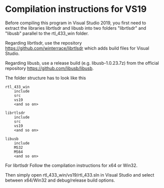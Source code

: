 # Compilation instructions for VS19

Before compiling this program in Visual Studio 2019, you first need to extract the libraries librtlsdr and libusb into two folders "librtlsdr" and "libusb" parallel to the rtl_433_win folder.

Regarding librtlsdr, use the repository https://github.com/winterrace/librtlsdr which adds build files for Visual Studio.

Regarding libusb, use a release build (e.g. libusb-1.0.23.7z) from the official repository https://github.com/libusb/libusb. 

The folder structure has to look like this

    rtl_433_win
        include
        src
        vs19
        <and so on>
    
    librtlsdr
        include
        src
        vs19
        <and so on>
        
    libusb
        include
        MS32
        MS64
        <and so on>
        
        
For librtlsdr Follow the compilation instructions for x64 or Win32.
    
Then simply open rtl_433_win/vs19/rtl_433.sln in Visual Studio and select between x64/Win32 and debug/release build options.
